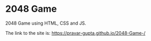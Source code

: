 # 2048 Game 
 2048 Game using HTML, CSS and JS.

The link to the site is: https://pravar-gupta.github.io/2048-Game-/
